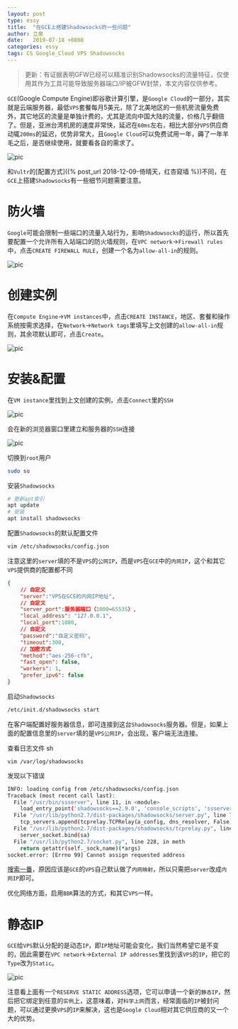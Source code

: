 ```yaml
---
layout: post
type: essy
title:  "在GCE上搭建Shadowsocks的一些问题"
author: 立泉
date:   2019-07-18 +0800
categories: essy
tags: CS Google_Cloud VPS Shadowsocks
---
```


> 更新：有证据表明GFW已经可以精准识别Shadowsocks的流量特征，仅使用其作为工具可能导致服务器端口/IP被GFW封禁，本文内容仅供参考。

`GCE`(Google Compute Engine)即谷歌计算引擎，是`Google Cloud`的一部分，其实就是云端服务器，最低`VPS`套餐每月5美元，除了北美地区的一些机房流量免费外，其它地区的流量是单独计费的，尤其是流向中国大陆的流量，价格几乎翻倍了。但是，亚洲台湾机房的速度非常快，延迟在`60ms`左右，相比大部分`VPS`供应商动辄`200ms`的延迟，优势非常大，且`Google Cloud`可以免费试用一年，薅了一年羊毛之后，是否继续使用，就要看各自的需求了。

<img class="materialboxed responsive-img" src="https://apqx.oss-cn-hangzhou.aliyuncs.com/blog/pic/gcPrice.jpg" alt="pic">

和`Vultr`的[配置方式]({% post_url 2018-12-09-倚晴天，红杏窥墙 %})不同，在`GCE`上搭建`Shadowsocks`有一些细节问题需要注意。

# 防火墙

`Google`可能会限制一些端口的流量入站行为，影响`Shadowsocks`的运行，所以首先要配置一个允许所有入站端口的防火墙规则，在`VPC network`->`Firewall rules`中，点击`CREATE FIREWALL RULE`，创建一个名为`allow-all-in`的规则。

<img class="materialboxed responsive-img" src="https://apqx.oss-cn-hangzhou.aliyuncs.com/blog/pic/gcFirewall.jpg" alt="pic">

# 创建实例

在`Compute Engine`->`VM instances`中，点击`CREATE INSTANCE`，地区、套餐和操作系统按需求选择，在`Network`->`Network tags`里填写上文创建的`allow-all-in`规则，其余项默认即可，点击`Create`。

<img class="materialboxed responsive-img" src="https://apqx.oss-cn-hangzhou.aliyuncs.com/blog/pic/gcInstance.jpg" alt="pic">

# 安装&配置

在`VM instance`里找到上文创建的实例，点击`Connect`里的`SSH`

<img class="materialboxed responsive-img" src="https://apqx.oss-cn-hangzhou.aliyuncs.com/blog/pic/gcConnect.jpg" alt="pic">

会在新的浏览器窗口里建立和服务器的`SSH`连接

<img class="materialboxed responsive-img" src="https://apqx.oss-cn-hangzhou.aliyuncs.com/blog/pic/gcSSH.jpg" alt="pic">

切换到`root`用户

```sh
sudo su
```

安装`Shadowsocks`

```sh
# 更新apt索引
apt update
# 安装
apt install shadowsocks
```

配置`Shadowsocks`的默认配置文件

```sh
vim /etc/shadowsocks/config.json
```

注意这里的`server`填的不是`VPS`的`公网IP`，而是`VPS`在`GCE`中的`内网IP`，这个和其它`VPS`提供商的配置都不同

```json
{ 
	// 自定义
	"server":"VPS在GCE的内网IP地址", 
	// 自定义
	"server_port":服务器端口（1000~65535）, 
 	"local_address": "127.0.0.1", 
	"local_port":1080, 
	// 自定义
	"password":"自定义密码", 
	"timeout":300, 
	// 加密方式
	"method":"aes-256-cfb", 
	"fast_open": false,
	"workers": 1,
	"prefer_ipv6": false
} 
```

启动`Shadowsocks`

```sh
/etc/init.d/shadowsocks start
```

在客户端配置好服务器信息，即可连接到这台`Shadowsocks`服务器。但是，如果上面的配置信息里的`server`填的是`VPS公网IP`，会出现，客户端无法连接。

查看日志文件
sh
```
vim /var/log/shadowsocks
```

发现以下错误

```sh
INFO: loading config from /etc/shadowsocks/config.json
Traceback (most recent call last):
  File "/usr/bin/ssserver", line 11, in <module>
    load_entry_point('shadowsocks==2.9.0', 'console_scripts', 'ssserver')()
  File "/usr/lib/python2.7/dist-packages/shadowsocks/server.py", line 74, in main
    tcp_servers.append(tcprelay.TCPRelay(a_config, dns_resolver, False))
  File "/usr/lib/python2.7/dist-packages/shadowsocks/tcprelay.py", line 733, in __init__
    server_socket.bind(sa)
  File "/usr/lib/python2.7/socket.py", line 228, in meth
    return getattr(self._sock,name)(*args)
socket.error: [Errno 99] Cannot assign requested address
```

[搜索一番](https://www.chenweikang.top/?p=679)，原因应该是`GCE`的`VPS`自己默认做了`内网映射`，所以只需把`server`改成`内网IP`即可。

优化网络方面，启用`BBR`算法的方式，和其它`VPS`一样。

# 静态IP

`GCE`给`VPS`默认分配的是动态`IP`，即`IP`地址可能会变化，我们当然希望它是不变的，因此需要在`VPC network`->`External IP addresses`里找到该`VPS`的`IP`，把它的`Type`改为`Static`。

<img class="materialboxed responsive-img" src="https://apqx.oss-cn-hangzhou.aliyuncs.com/blog/pic/gcIp.jpg" alt="pic">

注意看上面有一个`RESERVE STATIC ADDRESS`选项，它可以申请一个新的`静态IP`，然后把它绑定到任意的`实例`上，这意味着，对`科学上网`而言，经常面临的`IP`被封问题，可以通过更换`VPS`的`IP`来解决，这也是`Google Cloud`相对其它供应商的又一个大的优势。